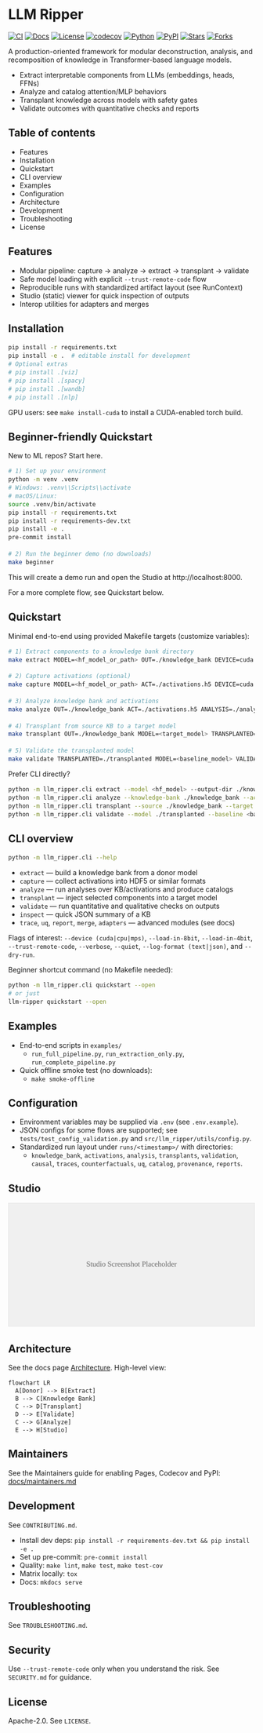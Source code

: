 # LLM Ripper

[![CI](https://github.com/qrv0/LLM-Ripper/actions/workflows/ci.yml/badge.svg)](https://github.com/qrv0/LLM-Ripper/actions/workflows/ci.yml)
[![Docs](https://img.shields.io/badge/docs-GitHub%20Pages-blue)](https://qrv0.github.io/LLM-Ripper)
[![License](https://img.shields.io/badge/license-Apache--2.0-blue.svg)](LICENSE)
[![codecov](https://codecov.io/gh/qrv0/LLM-Ripper/branch/main/graph/badge.svg)](https://codecov.io/gh/qrv0/LLM-Ripper)
[![Python](https://img.shields.io/badge/python-3.8%2B-blue.svg)](https://www.python.org/downloads/)
[![PyPI](https://img.shields.io/badge/PyPI-coming%20soon-orange.svg)](https://pypi.org/)
[![Stars](https://img.shields.io/github/stars/qrv0/LLM-Ripper?style=social)](https://github.com/qrv0/LLM-Ripper/stargazers)
[![Forks](https://img.shields.io/github/forks/qrv0/LLM-Ripper?style=social)](https://github.com/qrv0/LLM-Ripper/network/members)

A production-oriented framework for modular deconstruction, analysis, and recomposition of knowledge in Transformer-based language models.

- Extract interpretable components from LLMs (embeddings, heads, FFNs)
- Analyze and catalog attention/MLP behaviors
- Transplant knowledge across models with safety gates
- Validate outcomes with quantitative checks and reports

## Table of contents
- Features
- Installation
- Quickstart
- CLI overview
- Examples
- Configuration
- Architecture
- Development
- Troubleshooting
- License

## Features
- Modular pipeline: capture → analyze → extract → transplant → validate
- Safe model loading with explicit `--trust-remote-code` flow
- Reproducible runs with standardized artifact layout (see RunContext)
- Studio (static) viewer for quick inspection of outputs
- Interop utilities for adapters and merges

## Installation

```bash
pip install -r requirements.txt
pip install -e .  # editable install for development
# Optional extras
# pip install .[viz]
# pip install .[spacy]
# pip install .[wandb]
# pip install .[nlp]
```

GPU users: see `make install-cuda` to install a CUDA-enabled torch build.

## Beginner-friendly Quickstart

New to ML repos? Start here.

```bash
# 1) Set up your environment
python -m venv .venv
# Windows: .venv\\Scripts\\activate
# macOS/Linux:
source .venv/bin/activate
pip install -r requirements.txt
pip install -r requirements-dev.txt
pip install -e .
pre-commit install

# 2) Run the beginner demo (no downloads)
make beginner
```

This will create a demo run and open the Studio at http://localhost:8000.

For a more complete flow, see Quickstart below.

## Quickstart

Minimal end-to-end using provided Makefile targets (customize variables):

```bash
# 1) Extract components to a knowledge bank directory
make extract MODEL=<hf_model_or_path> OUT=./knowledge_bank DEVICE=cuda E8=1 TRUST=0

# 2) Capture activations (optional)
make capture MODEL=<hf_model_or_path> ACT=./activations.h5 DEVICE=cuda E8=1

# 3) Analyze knowledge bank and activations
make analyze OUT=./knowledge_bank ACT=./activations.h5 ANALYSIS=./analysis DEVICE=cuda

# 4) Transplant from source KB to a target model
make transplant OUT=./knowledge_bank MODEL=<target_model> TRANSPLANTED=./transplanted DEVICE=cuda

# 5) Validate the transplanted model
make validate TRANSPLANTED=./transplanted MODEL=<baseline_model> VALIDATION=./validation_results DEVICE=cuda
```

Prefer CLI directly?

```bash
python -m llm_ripper.cli extract --model <hf_model> --output-dir ./knowledge_bank --device cuda
python -m llm_ripper.cli analyze --knowledge-bank ./knowledge_bank --activations ./activations.h5 --output-dir ./analysis
python -m llm_ripper.cli transplant --source ./knowledge_bank --target <target_model> --output-dir ./transplanted
python -m llm_ripper.cli validate --model ./transplanted --baseline <baseline_model> --output-dir ./validation_results
```

## CLI overview

```bash
python -m llm_ripper.cli --help
```

- `extract` — build a knowledge bank from a donor model
- `capture` — collect activations into HDF5 or similar formats
- `analyze` — run analyses over KB/activations and produce catalogs
- `transplant` — inject selected components into a target model
- `validate` — run quantitative and qualitative checks on outputs
- `inspect` — quick JSON summary of a KB
- `trace`, `uq`, `report`, `merge`, `adapters` — advanced modules (see docs)

Flags of interest: `--device (cuda|cpu|mps)`, `--load-in-8bit`, `--load-in-4bit`, `--trust-remote-code`, `--verbose`, `--quiet`, `--log-format (text|json)`, and `--dry-run`.

Beginner shortcut command (no Makefile needed):

```bash
python -m llm_ripper.cli quickstart --open
# or just
llm-ripper quickstart --open
```

## Examples

- End-to-end scripts in `examples/`
  - `run_full_pipeline.py`, `run_extraction_only.py`, `run_complete_pipeline.py`
- Quick offline smoke test (no downloads):
  - `make smoke-offline`

## Configuration

- Environment variables may be supplied via `.env` (see `.env.example`).
- JSON configs for some flows are supported; see `tests/test_config_validation.py` and `src/llm_ripper/utils/config.py`.
- Standardized run layout under `runs/<timestamp>/` with directories:
  - `knowledge_bank`, `activations`, `analysis`, `transplants`, `validation`, `causal`, `traces`, `counterfactuals`, `uq`, `catalog`, `provenance`, `reports`.

## Studio

![Studio Screenshot](docs/assets/studio_placeholder.svg)

## Architecture

See the docs page [Architecture](docs/architecture.md). High-level view:

```mermaid
flowchart LR
  A[Donor] --> B[Extract]
  B --> C[Knowledge Bank]
  C --> D[Transplant]
  D --> E[Validate]
  C --> G[Analyze]
  E --> H[Studio]
```

## Maintainers

See the Maintainers guide for enabling Pages, Codecov and PyPI: [docs/maintainers.md](docs/maintainers.md)

## Development

See `CONTRIBUTING.md`.

- Install dev deps: `pip install -r requirements-dev.txt && pip install -e .`
- Set up pre-commit: `pre-commit install`
- Quality: `make lint`, `make test`, `make test-cov`
- Matrix locally: `tox`
- Docs: `mkdocs serve`

## Troubleshooting

See `TROUBLESHOOTING.md`.

## Security

Use `--trust-remote-code` only when you understand the risk. See `SECURITY.md` for guidance.

## License

Apache-2.0. See `LICENSE`.

